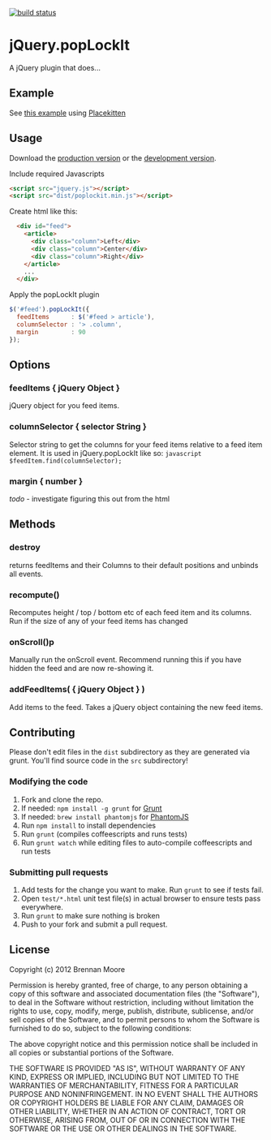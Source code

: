 [![build status](https://api.travis-ci.org/zamiang/jquery.poplockit.png)](http://travis-ci.org/zamiang/jquery.poplockit)

# jQuery.popLockIt

A jQuery plugin that does...

## Example

See [this example](http://htmlpreview.github.com/?https://github.com/zamiang/jquery.poplockit/blob/master/example/index.html) using [Placekitten](http://placekitten.com/)

## Usage

Download the [production version](https://raw.github.com/zamiang/jquery.poplockit/master/dist/lockit.min.js) or the [development version](https://raw.github.com/zamiang/jquery.poplockit/master/dist/lockit.js).

Include required Javascripts
```html
<script src="jquery.js"></script>
<script src="dist/poplockit.min.js"></script>
```

Create html like this:
```html
  <div id="feed">
    <article>
      <div class="column">Left</div>
      <div class="column">Center</div>
      <div class="column">Right</div>
    </article>
    ...
  </div>
```

Apply the popLockIt plugin

```javascript
$('#feed').popLockIt({
  feedItems      : $('#feed > article'),
  columnSelector : '> .column',
  margin         : 90
});
```

## Options

### feedItems { jQuery Object }

jQuery object for you feed items.

### columnSelector { selector String }

Selector string to get the columns for your feed items relative to a feed item element. It is used in jQuery.popLockIt like so: ```javascript $feedItem.find(columnSelector);```

### margin { number }

*todo* - investigate figuring this out from the html

## Methods

### destroy

returns feedItems and their Columns to their default positions and unbinds all events.

### recompute()

Recomputes height / top / bottom etc of each feed item and its columns. Run if the size of any of your feed items has changed

### onScroll()p

Manually run the onScroll event. Recommend running this if you have hidden the feed and are now re-showing it.

### addFeedItems( { jQuery Object } )

Add items to the feed. Takes a jQuery object containing the new feed items.


## Contributing

Please don't edit files in the `dist` subdirectory as they are generated via grunt. You'll find source code in the `src` subdirectory!

### Modifying the code
1. Fork and clone the repo.
1. If needed: `npm install -g grunt` for [Grunt](https://github.com/gruntjs/grunt)
1. If needed: `brew install phantomjs` for [PhantomJS](http://phantomjs.org/download.html)
1. Run `npm install` to install dependencies
1. Run `grunt` (compiles coffeescripts and runs tests)
1. Run `grunt watch` while editing files to auto-compile coffeescripts and run tests

### Submitting pull requests

1. Add tests for the change you want to make. Run `grunt` to see if tests fail.
1. Open `test/*.html` unit test file(s) in actual browser to ensure tests pass everywhere.
1. Run `grunt` to make sure nothing is broken
1. Push to your fork and submit a pull request.

## License

Copyright (c) 2012 Brennan Moore

Permission is hereby granted, free of charge, to any person
obtaining a copy of this software and associated documentation
files (the "Software"), to deal in the Software without
restriction, including without limitation the rights to use,
copy, modify, merge, publish, distribute, sublicense, and/or sell
copies of the Software, and to permit persons to whom the
Software is furnished to do so, subject to the following
conditions:

The above copyright notice and this permission notice shall be
included in all copies or substantial portions of the Software.

THE SOFTWARE IS PROVIDED "AS IS", WITHOUT WARRANTY OF ANY KIND,
EXPRESS OR IMPLIED, INCLUDING BUT NOT LIMITED TO THE WARRANTIES
OF MERCHANTABILITY, FITNESS FOR A PARTICULAR PURPOSE AND
NONINFRINGEMENT. IN NO EVENT SHALL THE AUTHORS OR COPYRIGHT
HOLDERS BE LIABLE FOR ANY CLAIM, DAMAGES OR OTHER LIABILITY,
WHETHER IN AN ACTION OF CONTRACT, TORT OR OTHERWISE, ARISING
FROM, OUT OF OR IN CONNECTION WITH THE SOFTWARE OR THE USE OR
OTHER DEALINGS IN THE SOFTWARE.
